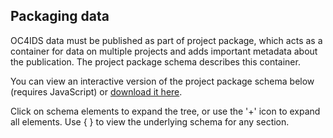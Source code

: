 ## Packaging data

OC4IDS data must be published as part of project package, which acts as a container for data on multiple projects and adds important metadata about the publication. The project package schema describes this container.

You can view an interactive version of the project package schema below (requires JavaScript) or [download it here](../../project-package-schema.json).

Click on schema elements to expand the tree, or use the '+' icon to expand all elements. Use { } to view the underlying schema for any section.

<script src="../../_static/docson/public/js/widget.js" data-schema="../../../project-package-schema.json"></script>
